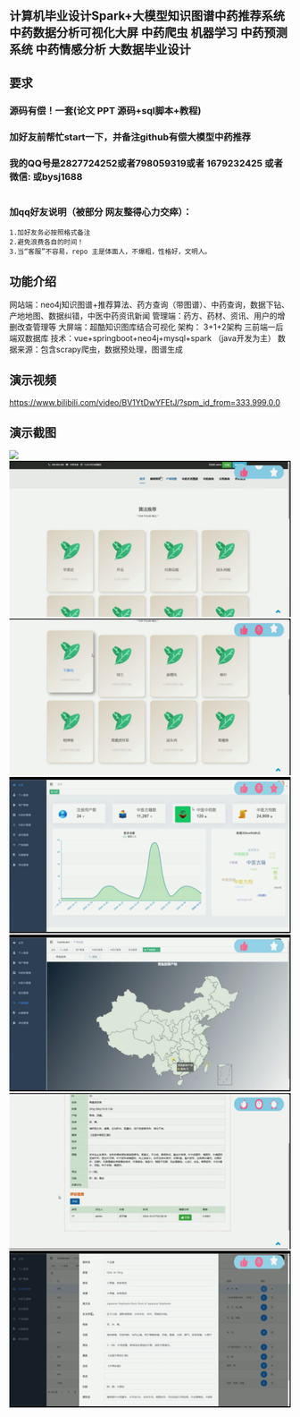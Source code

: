 ## 计算机毕业设计Spark+大模型知识图谱中药推荐系统 中药数据分析可视化大屏 中药爬虫 机器学习 中药预测系统 中药情感分析 大数据毕业设计

## 要求
### 源码有偿！一套(论文 PPT 源码+sql脚本+教程)

### 
### 加好友前帮忙start一下，并备注github有偿大模型中药推荐
### 我的QQ号是2827724252或者798059319或者 1679232425 或者 微信: 或bysj1688

# 

### 加qq好友说明（被部分 网友整得心力交瘁）：
    1.加好友务必按照格式备注
    2.避免浪费各自的时间！
    3.当“客服”不容易，repo 主是体面人，不爆粗，性格好，文明人。
## 功能介绍
网站端：neo4j知识图谱+推荐算法、药方查询（带图谱）、中药查询，数据下钻、产地地图、数据纠错，中医中药资讯新闻
管理端：药方、药材、资讯、用户的增删改查管理等
大屏端：超酷知识图库结合可视化
架构： 3+1+2架构 三前端一后端双数据库
技术：vue+springboot+neo4j+mysql+spark （java开发为主）
数据来源：包含scrapy爬虫，数据预处理，图谱生成

## 演示视频
https://www.bilibili.com/video/BV1YtDwYFEtJ/?spm_id_from=333.999.0.0


## 演示截图
![](1.png)
![](2.png)
![](3.png)
![](4.png)
![](5.png)
![](6.png)
![](7.png)


